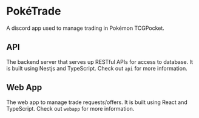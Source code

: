# PokéTrade
A discord app used to manage trading in Pokémon TCGPocket.

## API
The backend server that serves up RESTful APIs for access to database.
It is built using Nestjs and TypeScript. Check out `api` for more information.

## Web App
The web app to manage trade requests/offers.
It is built using React and TypeScript. Check out `webapp` for more information.